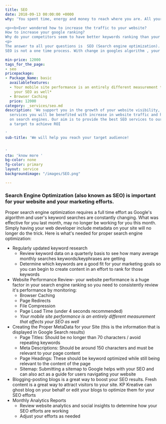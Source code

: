 ```yaml
---
title: SEO
date: 2018-09-13 00:00:00 +0000
why: 'You spent time, energy and money to reach where you are. All your ideas, brainstorming and research resulting into a product or service that you are passionate about. You have your website all set up and all you need now is your target audience. And we know how find them!

<p><b>Ever wondered how to increase the traffic to your website?
How to increase your google ranking?
Why do your competitors seem to have better keywords ranking than your do?</b></p>
<p>
The answer to all your questions is  SEO (Search engine optimization). Most people think of it as some hoodwink technique to trick google into showing your website in  the top 10 results. But it is just convincing google that your are the right resource for your target keyword. Now what is keyword. Keyword is basically the phrase that Having a website in this time and age like( some needle in the haystack type comparison). Right SEO gets you in front of the right clients. Clients who are looking for your product or your service.
SEO is not a one time process. With change in googles algorithm , your website may change positions in the search results. Users keyword searches change with trends. So the seo strategy that worked for you last month may no longer get you the expected results. With so many variables in play, how do you ensure that your product reaches the right audience at the right time? You either pain staking learn the methods of ranking your website, or you make us your digital partners and we ensure that we will stay on top of things for you and never let your product fail because it didnt reach your niche audience.</p>'

min-price: 12000
tags_for_the_page:
- seo
pricepackage:
- Package_Name: basic
  availablefeatures:
  - Your mobile site performance is an entirely different measurement that affects
    your SEO as well*
  - Browser Caching
  price: 12000
category: _services/seo.md
description: 'We support you in the growth of your website visibility, with our professional
  services you will be benefited with increase in website traffic and higher rankings
  on search engines. Our aim is to provide the best SEO services to our clients with
  a target to achieve ROI

'
sub-title: 'We will help you reach your target audience!


'
cta: 'know more '
bg-color: none
fg-color: primary
layout: service
backgroundimage: "/images/SEO.png"

---
```

### Search Engine Optimization (also known as SEO) is important for your website and your marketing efforts. 

Proper search engine optimization requires a full time effort as Google's algorithm and user's keyword searches are constantly changing. What was effective for you last month, may no longer be working for you this month. Simply having your web developer include metadata on your site will no longer do the trick. Here is what's needed for proper search engine optimization:  

* Regularly updated keyword research
  * Review keyword data on a quarterly basis to see how many average monthly searches keywords/keyphrases are getting
  * Determine which keywords are a good fit for your marketing goals so you can begin to create content in an effort to rank for those keywords
* Website Performance Review- your website performance is a huge factor in your search engine ranking so you need to consistently review it's performance by monitoring:
  * Browser Caching
  * Page Redirects
  * File Compression
  * Page Load Time (under 4 seconds recommended)
  * _*Your mobile site performance is an entirely different measurement that affects your SEO as well*_
* Creating the Proper MetaData for your Site (this is the information that is displayed in Google Search results)
  * Page Titles: Should be no longer than 70 characters / avoid repeating keywords
  * Meta Descriptions: Should be around 150 characters and must be relevant to your page content
  * Page Headings: These should be keyword optimized while still being relevant to the content of the page
  * Sitemap: Submitting a sitemap to Google helps with your SEO and can also act as a guide for users navigating your website
* Blogging-posting blogs is a great way to boost your SEO results. Fresh content is a great way to attract visitors to your site. KP Kreative can ghost blog on your behalf or edit your blogs to optimize them for your SEO efforts
* Monthly Analytics Reports
  * Review website analytics and social insights to determine how your SEO efforts are working
  * Adjust your efforts as needed